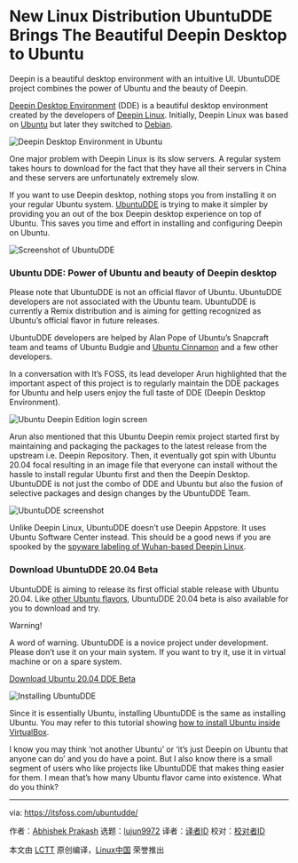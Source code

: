[#]: collector: (lujun9972)
[#]: translator: (geekpi)
[#]: reviewer: ( )
[#]: publisher: ( )
[#]: url: ( )
[#]: subject: (New Linux Distribution UbuntuDDE Brings The Beautiful Deepin Desktop to Ubuntu)
[#]: via: (https://itsfoss.com/ubuntudde/)
[#]: author: (Abhishek Prakash https://itsfoss.com/author/abhishek/)

New Linux Distribution UbuntuDDE Brings The Beautiful Deepin Desktop to Ubuntu
======

Deepin is a beautiful desktop environment with an intuitive UI. UbuntuDDE project combines the power of Ubuntu and the beauty of Deepin.

[Deepin Desktop Environment][1] (DDE) is a beautiful desktop environment created by the developers of [Deepin Linux][2]. Initially, Deepin Linux was based on [Ubuntu][3] but later they switched to [Debian][4].

![Deepin Desktop Environment in Ubuntu][5]

One major problem with Deepin Linux is its slow servers. A regular system takes hours to download for the fact that they have all their servers in China and these servers are unfortunately extremely slow.

If you want to use Deepin desktop, nothing stops you from installing it on your regular Ubuntu system. [UbuntuDDE][6] is trying to make it simpler by providing you an out of the box Deepin desktop experience on top of Ubuntu. This saves you time and effort in installing and configuring Deepin on Ubuntu.

![Screenshot of UbuntuDDE][7]

### Ubuntu DDE: Power of Ubuntu and beauty of Deepin desktop

Please note that UbuntuDDE is not an official flavor of Ubuntu. UbuntuDDE developers are not associated with the Ubuntu team. UbuntuDDE is currently a Remix distribution and is aiming for getting recognized as Ubuntu’s official flavor in future releases.

UbuntuDDE developers are helped by Alan Pope of Ubuntu’s Snapcraft team and teams of Ubuntu Budgie and [Ubuntu Cinnamon][8] and a few other developers.

In a conversation with It’s FOSS, its lead developer Arun highlighted that the important aspect of this project is to regularly maintain the DDE packages for Ubuntu and help users enjoy the full taste of DDE (Deepin Desktop Environment).

![Ubuntu Deepin Edition login screen][9]

Arun also mentioned that this Ubuntu Deepin remix project started first by maintaining and packaging the packages to the latest release from the upstream i.e. Deepin Repository. Then, it eventually got spin with Ubuntu 20.04 focal resulting in an image file that everyone can install without the hassle to install regular Ubuntu first and then the Deepin Desktop. UbuntuDDE is not just the combo of DDE and Ubuntu but also the fusion of selective packages and design changes by the UbuntuDDE Team.

![UbuntuDDE screenshot][10]

Unlike Deepin Linux, UbuntuDDE doesn’t use Deepin Appstore. It uses Ubuntu Software Center instead. This should be a good news if you are spooked by the [spyware labeling of Wuhan-based Deepin Linux][11].

### Download UbuntuDDE 20.04 Beta

UbuntuDDE is aiming to release its first official stable release with Ubuntu 20.04. Like [other Ubuntu flavors][12], UbuntuDDE 20.04 beta is also available for you to download and try.

Warning!

A word of warning. UbuntuDDE is a novice project under development. Please don’t use it on your main system. If you want to try it, use it in virtual machine or on a spare system.

[Download Ubuntu 20.04 DDE Beta][13]

![Installing UbuntuDDE][14]

Since it is essentially Ubuntu, installing UbuntuDDE is the same as installing Ubuntu. You may refer to this tutorial showing [how to install Ubuntu inside VirtualBox][15].

I know you may think ‘not another Ubuntu’ or ‘it’s just Deepin on Ubuntu that anyone can do’ and you do have a point. But I also know there is a small segment of users who like projects like UbuntuDDE that makes thing easier for them. I mean that’s how many Ubuntu flavor came into existence. What do you think?

--------------------------------------------------------------------------------

via: https://itsfoss.com/ubuntudde/

作者：[Abhishek Prakash][a]
选题：[lujun9972][b]
译者：[译者ID](https://github.com/译者ID)
校对：[校对者ID](https://github.com/校对者ID)

本文由 [LCTT](https://github.com/LCTT/TranslateProject) 原创编译，[Linux中国](https://linux.cn/) 荣誉推出

[a]: https://itsfoss.com/author/abhishek/
[b]: https://github.com/lujun9972
[1]: https://www.deepin.org/en/dde/
[2]: https://www.deepin.org/en/
[3]: https://ubuntu.com/
[4]: https://www.debian.org/
[5]: https://i2.wp.com/itsfoss.com/wp-content/uploads/2020/04/ubuntu-deepin-edition-screenshot.jpg?ssl=1
[6]: https://ubuntudde.com/
[7]: https://i1.wp.com/itsfoss.com/wp-content/uploads/2020/04/ubuntu-deepin-edition-screenshot-1.jpg?ssl=1
[8]: https://itsfoss.com/ubuntu-cinnamon/
[9]: https://i1.wp.com/itsfoss.com/wp-content/uploads/2020/04/ubuntu-deepin-edition-screenshot-5.jpg?ssl=1
[10]: https://i0.wp.com/itsfoss.com/wp-content/uploads/2020/04/ubuntu-deepin-edition-screenshot-2.jpg?ssl=1
[11]: https://www.deepin.org/en/2018/04/14/linux-deepin-is-not-spyware/
[12]: https://itsfoss.com/which-ubuntu-install/
[13]: https://ubuntudde.com/download/
[14]: https://i0.wp.com/itsfoss.com/wp-content/uploads/2020/04/ubuntu-deepin-edition-screenshot-4.jpg?ssl=1
[15]: https://itsfoss.com/install-linux-in-virtualbox/
